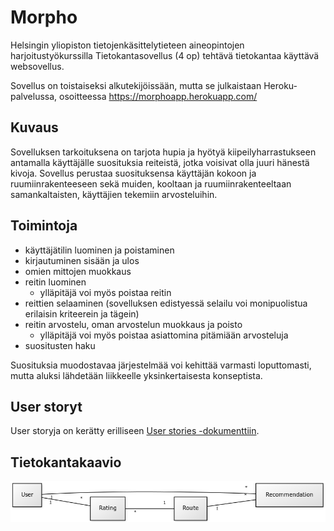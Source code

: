 # Morpho

Helsingin yliopiston tietojenkäsittelytieteen aineopintojen harjoitustyökurssilla Tietokantasovellus (4 op) tehtävä tietokantaa käyttävä websovellus.

Sovellus on toistaiseksi alkutekijöissään, mutta se julkaistaan Heroku-palvelussa, osoitteessa https://morphoapp.herokuapp.com/

## Kuvaus
Sovelluksen tarkoituksena on tarjota hupia ja hyötyä kiipeilyharrastukseen antamalla käyttäjälle suosituksia reiteistä, jotka voisivat olla juuri hänestä kivoja. Sovellus perustaa suosituksensa käyttäjän kokoon ja ruumiinrakenteeseen sekä muiden, kooltaan ja ruumiinrakenteeltaan samankaltaisten, käyttäjien tekemiin arvosteluihin.

## Toimintoja
- käyttäjätilin luominen ja poistaminen
- kirjautuminen sisään ja ulos
- omien mittojen muokkaus
- reitin luominen
  - ylläpitäjä voi myös poistaa reitin
- reittien selaaminen (sovelluksen edistyessä selailu voi monipuolistua erilaisin kriteerein ja tägein)
- reitin arvostelu, oman arvostelun muokkaus ja poisto
  - ylläpitäjä voi myös poistaa asiattomina pitämiään arvosteluja
- suositusten haku

Suosituksia muodostavaa järjestelmää voi kehittää varmasti loputtomasti, mutta aluksi lähdetään liikkeelle yksinkertaisesta konseptista.

## User storyt
User storyja on kerätty erilliseen [User stories -dokumenttiin](https://github.com/sainikumara/morpho/blob/master/documentation/userstories.md).

## Tietokantakaavio
![alt text](https://github.com/sainikumara/morpho/blob/master/documentation/tietokantakaavio.png "Tietokantakaavio")
